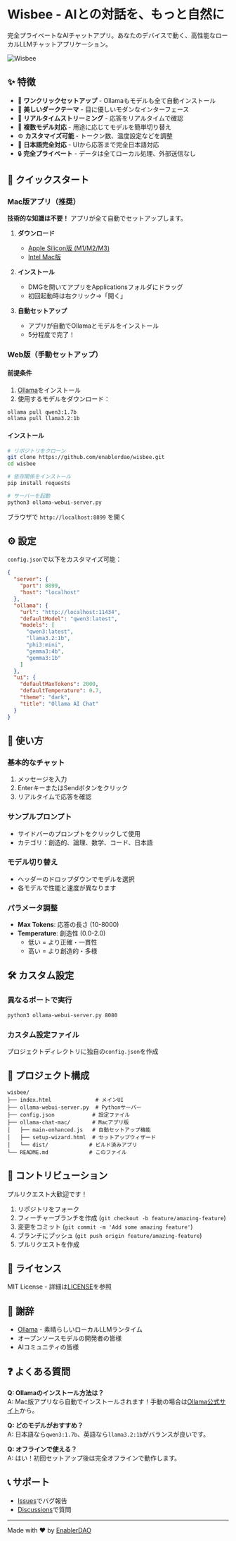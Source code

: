 # Wisbee - AIとの対話を、もっと自然に

完全プライベートなAIチャットアプリ。あなたのデバイスで動く、高性能なローカルLLMチャットアプリケーション。

![Wisbee](https://img.shields.io/badge/Wisbee-AI%20Chat-7c3aed?style=for-the-badge&logo=ai&logoColor=white)

## ✨ 特徴

- 🚀 **ワンクリックセットアップ** - Ollamaもモデルも全て自動インストール
- 🎨 **美しいダークテーマ** - 目に優しいモダンなインターフェース
- 💬 **リアルタイムストリーミング** - 応答をリアルタイムで確認
- 🎯 **複数モデル対応** - 用途に応じてモデルを簡単切り替え
- ⚙️ **カスタマイズ可能** - トークン数、温度設定などを調整
- 🌸 **日本語完全対応** - UIから応答まで完全日本語対応
- 🔒 **完全プライベート** - データは全てローカル処理、外部送信なし

## 🚀 クイックスタート

### Mac版アプリ（推奨）

**技術的な知識は不要！** アプリが全て自動でセットアップします。

1. **ダウンロード**
   - [Apple Silicon版 (M1/M2/M3)](https://github.com/enablerdao/wisbee/releases) 
   - [Intel Mac版](https://github.com/enablerdao/wisbee/releases)

2. **インストール**
   - DMGを開いてアプリをApplicationsフォルダにドラッグ
   - 初回起動時は右クリック→「開く」

3. **自動セットアップ**
   - アプリが自動でOllamaとモデルをインストール
   - 5分程度で完了！

### Web版（手動セットアップ）

#### 前提条件

1. [Ollama](https://ollama.ai/)をインストール
2. 使用するモデルをダウンロード：
```bash
ollama pull qwen3:1.7b
ollama pull llama3.2:1b
```

#### インストール

```bash
# リポジトリをクローン
git clone https://github.com/enablerdao/wisbee.git
cd wisbee

# 依存関係をインストール
pip install requests

# サーバーを起動
python3 ollama-webui-server.py
```

ブラウザで `http://localhost:8899` を開く

## ⚙️ 設定

`config.json`で以下をカスタマイズ可能：

```json
{
  "server": {
    "port": 8899,
    "host": "localhost"
  },
  "ollama": {
    "url": "http://localhost:11434",
    "defaultModel": "qwen3:latest",
    "models": [
      "qwen3:latest",
      "llama3.2:1b",
      "phi3:mini",
      "gemma3:4b",
      "gemma3:1b"
    ]
  },
  "ui": {
    "defaultMaxTokens": 2000,
    "defaultTemperature": 0.7,
    "theme": "dark",
    "title": "Ollama AI Chat"
  }
}
```

## 🎯 使い方

### 基本的なチャット
1. メッセージを入力
2. EnterキーまたはSendボタンをクリック
3. リアルタイムで応答を確認

### サンプルプロンプト
- サイドバーのプロンプトをクリックして使用
- カテゴリ：創造的、論理、数学、コード、日本語

### モデル切り替え
- ヘッダーのドロップダウンでモデルを選択
- 各モデルで性能と速度が異なります

### パラメータ調整
- **Max Tokens**: 応答の長さ (10-8000)
- **Temperature**: 創造性 (0.0-2.0)
  - 低い = より正確・一貫性
  - 高い = より創造的・多様

## 🛠️ カスタム設定

### 異なるポートで実行
```bash
python3 ollama-webui-server.py 8080
```

### カスタム設定ファイル
プロジェクトディレクトリに独自の`config.json`を作成

## 📁 プロジェクト構成

```
wisbee/
├── index.html              # メインUI
├── ollama-webui-server.py  # Pythonサーバー
├── config.json            # 設定ファイル
├── ollama-chat-mac/       # Macアプリ版
│   ├── main-enhanced.js   # 自動セットアップ機能
│   ├── setup-wizard.html  # セットアップウィザード
│   └── dist/             # ビルド済みアプリ
└── README.md             # このファイル
```

## 🤝 コントリビューション

プルリクエスト大歓迎です！

1. リポジトリをフォーク
2. フィーチャーブランチを作成 (`git checkout -b feature/amazing-feature`)
3. 変更をコミット (`git commit -m 'Add some amazing feature'`)
4. ブランチにプッシュ (`git push origin feature/amazing-feature`)
5. プルリクエストを作成

## 📄 ライセンス

MIT License - 詳細は[LICENSE](LICENSE)を参照

## 🙏 謝辞

- [Ollama](https://ollama.ai/) - 素晴らしいローカルLLMランタイム
- オープンソースモデルの開発者の皆様
- AIコミュニティの皆様

## ❓ よくある質問

**Q: Ollamaのインストール方法は？**  
A: Mac版アプリなら自動でインストールされます！手動の場合は[Ollama公式サイト](https://ollama.ai/)から。

**Q: どのモデルがおすすめ？**  
A: 日本語なら`qwen3:1.7b`、英語なら`llama3.2:1b`がバランスが良いです。

**Q: オフラインで使える？**  
A: はい！初回セットアップ後は完全オフラインで動作します。

## 📞 サポート

- [Issues](https://github.com/enablerdao/wisbee/issues)でバグ報告
- [Discussions](https://github.com/enablerdao/wisbee/discussions)で質問

---

Made with ❤️ by [EnablerDAO](https://github.com/enablerdao)